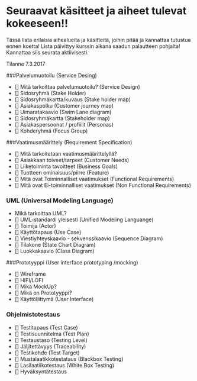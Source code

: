 # Seuraavat käsitteet ja aiheet tulevat kokeeseen!!

Tässä lista erilaisia aihealueita ja käsitteitä, joihin pitää ja kannattaa tutustua ennen koetta!
Lista päivittyy kurssin aikana saadun palautteen pohjalta! Kannattaa siis seurata aktiivisesti.

Tilanne 7.3.2017

###Palvelumuotoilu (Service Desing)

- [] Mitä tarkoittaa palvelumuotoilu? (Service Design)
- [] Sidosryhmä (Stake Holder)
- [] Sidosryhmäkartta/kuvaus (Stake holder map)
- [] Asiakaspolku (Customer journey map)
- [] Uimaratakaavio (Swim Lane diagram)
- [] Sidosryhmäkartta (Stakeholder map)
- [] Asiakaspersoonat / profiilit (Personas)
- [] Kohderyhmä (Focus Group)

###Vaatimusmäärittely (Requirement Specification)

- [] Mitä tarkoitetaan vaatimusmäärittelyllä?
- [] Asiakkaan toiveet/tarpeet (Customer Needs)
- [] Liiketoiminta tavoitteet (Business Goals)
- [] Tuotteen ominaisuus/piirre (Feature)
- [] Mitä ovat Toiminnalliset vaatimukset (Functional Requirements)
- [] Mitä ovat Ei-toiminnalliset vaatimukset (Non Functional Requirements)


### UML (Universal Modeling Language)

- Mikä tarkoittaa UML?
- [] UML-standardi yleisesti (Unified Modeling Languange)
- [] Toimija (Actor) 
- [] Käyttötapaus (Use Case)
- [] Viestiyhteyskaavio - sekvenssikaavio (Sequence Diagram)
- [] Tilakone (State Chart Diagram)
- [] Luokkakaavio (Class Diagram)

###Prototyyppi (User interface prototyping /mocking)

- [] Wireframe
- [] HIFI/LOFI 
- [] Mikä MockUp?
- [] Mikä on Prototyyppi?
- [] Käyttöliittymä (User Interface)
 
### Ohjelmistotestaus

- [] Testitapaus (Test Case)
- [] Testisuunnitelma (Test Plan)
- [] Testaustaso (Testing Level)
- [] Jäljitettävyys (Traceability)
- [] Testikohde (Test Target)
- []  Mustalaatikkotestataus (Blackbox Testing)
- [] Lasilaatiikotestaus (White Box Testing)
- [] Hyväksyntätestaus
